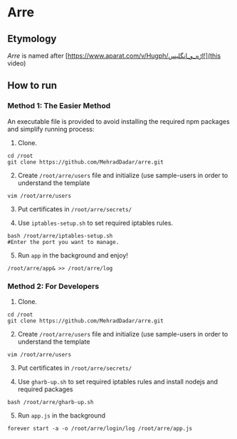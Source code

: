 # Arre

## Etymology
*Arre* is named after [https://www.aparat.com/v/Hugph/ارّه_و_انگلیس!](this video)

## How to run

### Method 1: The Easier Method

An executable file is provided to avoid installing the required npm packages and simplify running process:

1. Clone.
```
cd /root
git clone https://github.com/MehradDadar/arre.git
```

2. Create `/root/arre/users` file and initialize (use sample-users in order to understand the template
```
vim /root/arre/users
``` 

3. Put certificates in `/root/arre/secrets/`

4. Use `iptables-setup.sh` to set required iptables rules.
```
bash /root/arre/iptables-setup.sh
#Enter the port you want to manage.
```

5. Run `app` in the background and enjoy!
```
/root/arre/app& >> /root/arre/log
```

### Method 2: For Developers

1. Clone.
```
cd /root
git clone https://github.com/MehradDadar/arre.git
```

2. Create `/root/arre/users` file and initialize (use sample-users in order to understand the template
```
vim /root/arre/users
``` 

3. Put certificates in `/root/arre/secrets/`

4. Use `gharb-up.sh` to set required iptables rules and install nodejs and required packages
```
bash /root/arre/gharb-up.sh
```

5. Run `app.js` in the background
```
forever start -a -o /root/arre/login/log /root/arre/app.js
```

